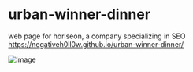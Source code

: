 # urban-winner-dinner
web page for horiseon, a company specializing in SEO
https://negativeh0ll0w.github.io/urban-winner-dinner/


![image](https://user-images.githubusercontent.com/64660713/160512112-e101f488-e08e-42e5-871b-d967d7017a2e.png)

